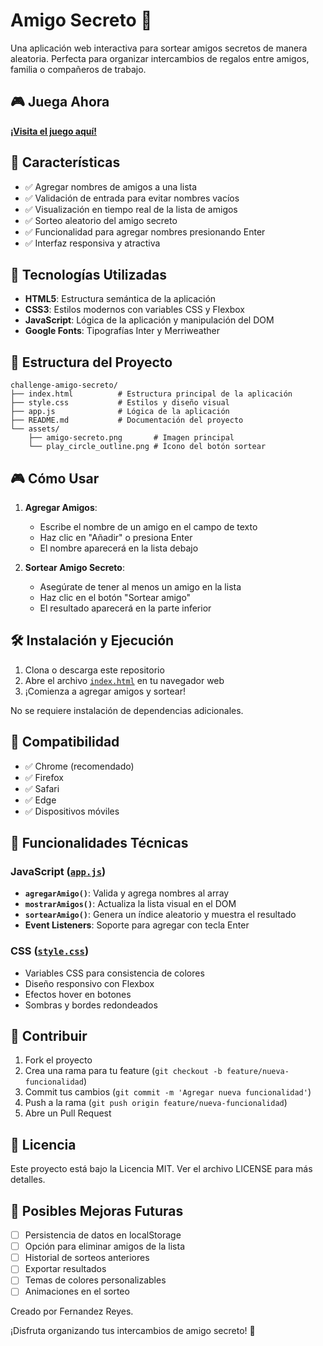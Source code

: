 # Amigo Secreto 🎁

Una aplicación web interactiva para sortear amigos secretos de manera aleatoria. Perfecta para organizar intercambios de regalos entre amigos, familia o compañeros de trabajo.

## 🎮 Juega Ahora

[**¡Visita el juego aquí!**](https://jackhfernandez.github.io/challenge-amigo-secreto/)

## 🌟 Características

- ✅ Agregar nombres de amigos a una lista
- ✅ Validación de entrada para evitar nombres vacíos
- ✅ Visualización en tiempo real de la lista de amigos
- ✅ Sorteo aleatorio del amigo secreto
- ✅ Funcionalidad para agregar nombres presionando Enter
- ✅ Interfaz responsiva y atractiva

## 🚀 Tecnologías Utilizadas

- **HTML5**: Estructura semántica de la aplicación
- **CSS3**: Estilos modernos con variables CSS y Flexbox
- **JavaScript**: Lógica de la aplicación y manipulación del DOM
- **Google Fonts**: Tipografías Inter y Merriweather

## 📁 Estructura del Proyecto

```
challenge-amigo-secreto/
├── index.html          # Estructura principal de la aplicación
├── style.css           # Estilos y diseño visual
├── app.js              # Lógica de la aplicación
├── README.md           # Documentación del proyecto
└── assets/
    ├── amigo-secreto.png       # Imagen principal
    └── play_circle_outline.png # Ícono del botón sortear
```

## 🎮 Cómo Usar

1. **Agregar Amigos**:
   - Escribe el nombre de un amigo en el campo de texto
   - Haz clic en "Añadir" o presiona Enter
   - El nombre aparecerá en la lista debajo

2. **Sortear Amigo Secreto**:
   - Asegúrate de tener al menos un amigo en la lista
   - Haz clic en el botón "Sortear amigo"
   - El resultado aparecerá en la parte inferior

## 🛠️ Instalación y Ejecución

1. Clona o descarga este repositorio
2. Abre el archivo [`index.html`](index.html) en tu navegador web
3. ¡Comienza a agregar amigos y sortear!

No se requiere instalación de dependencias adicionales.

## 📱 Compatibilidad

- ✅ Chrome (recomendado)
- ✅ Firefox
- ✅ Safari
- ✅ Edge
- ✅ Dispositivos móviles

## 🎨 Funcionalidades Técnicas

### JavaScript ([`app.js`](app.js))
- **`agregarAmigo()`**: Valida y agrega nombres al array
- **`mostrarAmigos()`**: Actualiza la lista visual en el DOM
- **`sortearAmigo()`**: Genera un índice aleatorio y muestra el resultado
- **Event Listeners**: Soporte para agregar con tecla Enter

### CSS ([`style.css`](style.css))
- Variables CSS para consistencia de colores
- Diseño responsivo con Flexbox
- Efectos hover en botones
- Sombras y bordes redondeados

## 🤝 Contribuir

1. Fork el proyecto
2. Crea una rama para tu feature (`git checkout -b feature/nueva-funcionalidad`)
3. Commit tus cambios (`git commit -m 'Agregar nueva funcionalidad'`)
4. Push a la rama (`git push origin feature/nueva-funcionalidad`)
5. Abre un Pull Request

## 📄 Licencia

Este proyecto está bajo la Licencia MIT. Ver el archivo LICENSE para más detalles.

## 🎯 Posibles Mejoras Futuras

- [ ] Persistencia de datos en localStorage
- [ ] Opción para eliminar amigos de la lista
- [ ] Historial de sorteos anteriores
- [ ] Exportar resultados
- [ ] Temas de colores personalizables
- [ ] Animaciones en el sorteo

Creado por Fernandez Reyes.<br>

¡Disfruta organizando tus intercambios de amigo secreto! 🎉